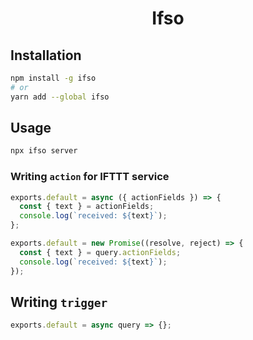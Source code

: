 <h1 align="center">
  Ifso
</h1>

## Installation

```bash
npm install -g ifso
# or
yarn add --global ifso
```

## Usage

```bash
npx ifso server
```

### Writing `action` for IFTTT service

```js
exports.default = async ({ actionFields }) => {
  const { text } = actionFields;
  console.log(`received: ${text}`);
};
```

```js
exports.default = new Promise((resolve, reject) => {
  const { text } = query.actionFields;
  console.log(`received: ${text}`);
});
```

## Writing `trigger`

```js
exports.default = async query => {};
```
